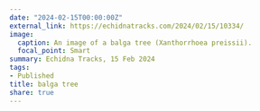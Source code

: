 ```yaml
---
date: "2024-02-15T00:00:00Z"
external_link: https://echidnatracks.com/2024/02/15/10334/
image:
  caption: An image of a balga tree (Xanthorrhoea preissii).
  focal_point: Smart
summary: Echidna Tracks, 15 Feb 2024
tags:
- Published
title: balga tree
share: true
---
```

<!--

-->